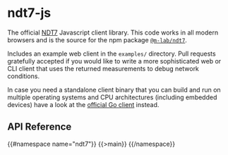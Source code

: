 # ndt7-js

The official [NDT7](https://github.com/m-lab/ndt-server) Javascript client
library. This code works in all modern browsers and is the source for the npm
package [`@m-lab/ndt7`](https://www.npmjs.com/package/@m-lab/ndt7).

Includes an example web client in the `examples/` directory. Pull requests
gratefully accepted if you would like to write a more sophisticated web or CLI
client that uses the returned measurements to debug network conditions.

In case you need a standalone client binary that you can build and run on
multiple operating systems and CPU architectures (including embedded devices)
have a look at the
[official Go client](https://github.com/m-lab/ndt7-client-go) instead.

## API Reference

{{#namespace name="ndt7"}}
{{>main}}
{{/namespace}}
